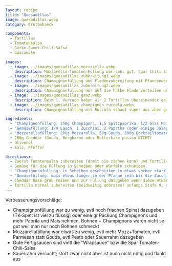```yaml
---
layout: recipe
title: "Quesadillas"
image: quesadillas.webp
category: BrotGebaeck

components:
  - Tortillas
  - Tomatensalsa
  - Gurke-Sweet-Chili-Salsa
  - Guacamole

images:
  - image: ../images/quesadillas_mozzarella.webp
    description: Mozzarella-Tomaten Füllung war sehr gut, Spar Chili Salsa passt dazu
  - image: ../images/quesadillas_zubereitung1.webp
    description: Champignonfüllung und Fladenzubereitung mit Pfannenwender um Druck auf Tortilla auszuüben
  - image: ../images/quesadillas_zubereitung2.webp
    description: Champignonfüllung nur auf die halbe Flade verteilen und dann zuklappen
  - image: ../images/quesadillas_ganz.webp
    description: Beim 1. Versuch haben wir 2 Tortillas übereinander gelegt. Ist auch gut aber mühsam zum umdrehen und Inhalt fällt beim Essen raus, daher besser umklappen.
  - image: ../images/quesadillas_champignon_ruccola.webp
    description: Champignonfüllung mit Ruccola schaut super aus aber geht geschmacklich leider komplett unter. Evtl besser frisch dazuessen

ingredients:
  - "Champignonfüllung: 250g Champigons, 1,5 Spitzpaprika, 1/2 Glas Mais, einige Zwiebelwürfel, 1EL Petersilie, Salz, Pfeffer"
  - "Gemüsefüllung: 1/4 Lauch, 1 Zucchini, 2 Paprika (oder einige Jalapeno), 1 Dose Kidney Bohnen, 1/2 Glas Mais, etwas Petersilie, Salz, Pfeffer"
  - "Mozzarellafüllung: 200g Mozzarella, 50g Gouda, 300g Cocktailtomaten, etwas Basilikum, Olivenöl, Salz, Pfeffer"
  - 200g Cheddar (Gouda, Bergbaron oder Butterkäse passen NICHT)
  - Olivenöl
  - Salz, Pfeffer

directions:
  - Zuerst Tomatensalsa zubereiten (damit sie ziehen kann) und Tortilla-Fladen zubereiten (aber noch nicht in die Pfanne geben) - evtl Fladen auf Gitter sammeln damit die unterste nicht klebt
  - Gemüse für die Füllung in Scheiben oder Würfeln schneiden.
  - "Champigononfüllung: in Scheiben geschnitten in etwas vorher stark erhitztem Sonnenblumenöl stark anrösten (Stufe 9 dann 8). Wenn der starke Dampf nachlässt sind sie relativ klein geworden und leicht braun, dann Zwiebel mitrösten und den Rest dazugeben und mit Salz und Pfeffer abschmecken"
  - "Gemüsefüllung: muss etwas länger in der Pfanne sein bis die Zucchini weich ist, die restlichen Zutaten danach dazugeben, mit Salz und Pfeffer abschmecken und kurz dünsten."
  - Cheddar Käse grob reiben und zur Füllung dazugeben wenn diese etwas ausgekühlt ist
  - Tortilla normal zubereiten (beidseitig anbraten) anfangs Stufe 9, dann 7. Dann 1/6 der Füllung auf eine Seite geben, Tortilla zusammenklappen und mit etwas Druck (von Pfannenwender) bei Stufe 3-4 1-2min anbraten. Anschließend umdrehen und nochmal 1-2min anbraten, danach auf Teller servieren und wieder auf Stufe 7 drehen. Die nächsten 5 Fladen funktionieren genauso.
---
```


Verbesserungsvorschläge:

- Champignonfüllung war zu wenig, evtl noch frischen Spinat dazugeben (TK-Spint ist viel zu flüssig) oder eine gr Packung Champignons und mehr Paprila und Mais nehmen. Bohnen + Champignons waren nicht so gut weil man nur noch Bohnen schmeckt
- Mozzarellafüllung war etwas zu wenig, evtl mehr Mozz+Tomaten, evtl Parmesan statt Gouda, evtl Pesto oder Sauerrahm dazugeben
- Gute Fertigsaucen sind vmtl die "Wrapsauce" bzw die Spar Tomaten-Chili-Salsa
- Sauerrahm versucht; stört zwar nicht aber ist auch nicht nötig und flankt aus